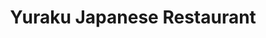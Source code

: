 ---
layout: place
title: "Yuraku Japanese Restaurant"
permalink: /virginia/arlington/yuraku-japanese-restaurant.html
stateAbbr: VA
stateName: Virginia
cityName: Arlington
seo:
  name: "Yuraku Japanese Restaurant"
  type: Restaurant
  links: http://www.yurakusushiarlington.com/
description: "Yuraku Japanese Restaurant serves delicious sushi in Arlington, Virginia. Try fresh Japanese dishes for a great dining experience. Available for takeout, delivery, lunch, and dinner."
place_id: ChIJ8dag0XG3t4kRBIianbwn-3Q
photos:
  - name: >-
      places/ChIJ8dag0XG3t4kRBIianbwn-3Q/photos/AeeoHcIRLwrIzL0b6jiIoSUdjF7TJTc4NzzXHEbJa3vYIRU8xfEIff_lcNGf3mWZZu7ruJBkaL-n979OOigEZm8tz6PIMQYNkFIDpEcFuxAd2kvJvuLXa3cRAiTlVrWRuGdk3lEGP_PHWSKh4tsWtTIAWTazjXSypXkEpvOtI857-y4w47K8A7Nq5cfFy4th-_LvO8Px6zdsmtrRA6T69C9bGYnm_sTsOOQFj5pIS0WG7sylEnum_R3LyewtrNftgv5vWUlLnd3EQ2rhK8TiIa0B2iB_F5FGKrw2leNmgbheadNU4Q
    widthPx: 4032
    heightPx: 3024
    authorAttributions:
      - displayName: Yuraku Japanese Restaurant
        uri: https://maps.google.com/maps/contrib/116277552275235452730
        photoUri: >-
          https://lh3.googleusercontent.com/a-/ALV-UjUN04gITUCIBRch0IP1KgjUC3Mu-wXItBbNjzLaAiVixdjCjQM=s100-p-k-no-mo
    flagContentUri: >-
      https://www.google.com/local/imagery/report/?cb_client=maps_api_places.places_api&image_key=!1e10!2sAF1QipP9w0tAW7e8taLakeZrotVs6c0vL-JwHLKM2y1D&hl=en-US
    googleMapsUri: >-
      https://www.google.com/maps/place//data=!3m4!1e2!3m2!1sAF1QipP9w0tAW7e8taLakeZrotVs6c0vL-JwHLKM2y1D!2e10!4m2!3m1!1s0x89b7b771d1a0d6f1:0x74fb27bc9d9a8804
  - name: >-
      places/ChIJ8dag0XG3t4kRBIianbwn-3Q/photos/AeeoHcJx08yvOdBXyNw00oZHFipWqUKaHhUiy35H-8NowCYIn4gl1EVgl9_GiYb7hwBWlP7ui3kRSsJHTWZhgLbpY8zoa_-hMgIiIubaZ70fIvLUX9M9E1HFUC4vrS0K3khvkVdwr7kRDgGjvxXXSpJwZFmYrAkkC7249l0ygI1dRWpa_IzGNAw38CmHG63EjeWu0UlOnQhtm6k0WE2ikgE-ugI3bmiQaQVTpvp6h_q_gacnzLPIHFrze-uDcpPd0tyOALgKNJmw5KZNuEALdXAbSRXsnm3enG4bJ086MI8uajB7gg
    widthPx: 1440
    heightPx: 1081
    authorAttributions:
      - displayName: Yuraku Japanese Restaurant
        uri: https://maps.google.com/maps/contrib/116277552275235452730
        photoUri: >-
          https://lh3.googleusercontent.com/a-/ALV-UjUN04gITUCIBRch0IP1KgjUC3Mu-wXItBbNjzLaAiVixdjCjQM=s100-p-k-no-mo
    flagContentUri: >-
      https://www.google.com/local/imagery/report/?cb_client=maps_api_places.places_api&image_key=!1e10!2sAF1QipN9-AMBL-MyDFPfpPGfoGbpHMcJyDFIghFTk9h-&hl=en-US
    googleMapsUri: >-
      https://www.google.com/maps/place//data=!3m4!1e2!3m2!1sAF1QipN9-AMBL-MyDFPfpPGfoGbpHMcJyDFIghFTk9h-!2e10!4m2!3m1!1s0x89b7b771d1a0d6f1:0x74fb27bc9d9a8804
  - name: >-
      places/ChIJ8dag0XG3t4kRBIianbwn-3Q/photos/AeeoHcJ2l4lH7UW0sweLsag2vmKP_Uj1u-N-f15zcVFj2QD4v4TGRX_zKues13lI4ki7hM9s6LJG9JnAw63od7Gmk_Bew6oqqS5C4Cp_pFiVRFZC3mxpH05rWUCfhPCgCttRCMVFYwYE35Ff7F7KGd5SV1bT6BZw-4VBBAvB5RGX7LO9nG5BSehDqQx9Eh_EGYNZQ62TBz8MAQycZB-yZV19pv6OAGVZLeZJLQ7SWIS4u67HU0leusbDd53CNKitd2ERbOiS1a1_0Hi2CpjiJvoHvJaUTnOqBze8MWAEd5Y7QnO2Zg
    widthPx: 1200
    heightPx: 1200
    authorAttributions:
      - displayName: Yuraku Japanese Restaurant
        uri: https://maps.google.com/maps/contrib/116277552275235452730
        photoUri: >-
          https://lh3.googleusercontent.com/a-/ALV-UjUN04gITUCIBRch0IP1KgjUC3Mu-wXItBbNjzLaAiVixdjCjQM=s100-p-k-no-mo
    flagContentUri: >-
      https://www.google.com/local/imagery/report/?cb_client=maps_api_places.places_api&image_key=!1e10!2sAF1QipPnSclHhUHOyvaIWzhkswGoiS0l9q_UlMVbn3Md&hl=en-US
    googleMapsUri: >-
      https://www.google.com/maps/place//data=!3m4!1e2!3m2!1sAF1QipPnSclHhUHOyvaIWzhkswGoiS0l9q_UlMVbn3Md!2e10!4m2!3m1!1s0x89b7b771d1a0d6f1:0x74fb27bc9d9a8804
  - name: >-
      places/ChIJ8dag0XG3t4kRBIianbwn-3Q/photos/AeeoHcJpsJjb0uqgHWTY-yNdcsM_FM2h7RWyQ7mww0X7krX3FMiDQ1SEAzly8MgRTC9QBbrhkqsh5OA-25FD8x7tWETbyO_0q4ZoIe-R_VdyF48rYBz1r0_vxpXfJ50WppsDqh3RviFaFS1M3bBAx3Vyps_OaiB4eqdkAB_pAiMUrTTjDxHuqxSX_bI-4ThmMOGHy2Gmwn9w9BpJJNpTXzel3k7ZNQt2WtZ01la-AFR2Eqjl4Wxo34OHbHX1uF3Et90SRn4vgmJmAz9cn_ZAez9d3m_dSzU1xcBw5kY6J6eyHcuCjeUlmVwOquVRoQ9bmf63J2XuIq4Z0EXuanf3GbIBQqdpnpHvmZcLs7Elafn7H1sXlubI8klfWZEVYm4jX8V46yNL-YNNlQEetHZYPwfnsp2hYTpPFk9UPQpb2ZwaaD6tag
    widthPx: 1600
    heightPx: 900
    authorAttributions:
      - displayName: Andrea Caruso
        uri: https://maps.google.com/maps/contrib/103428787808835823312
        photoUri: >-
          https://lh3.googleusercontent.com/a-/ALV-UjU6Sl9o3CUScEdi8k2UwhwH20rvNvrta1cqkyXd3BcE8PJ-X0UYng=s100-p-k-no-mo
    flagContentUri: >-
      https://www.google.com/local/imagery/report/?cb_client=maps_api_places.places_api&image_key=!1e10!2sCIHM0ogKEICAgICv19KaYw&hl=en-US
    googleMapsUri: >-
      https://www.google.com/maps/place//data=!3m4!1e2!3m2!1sCIHM0ogKEICAgICv19KaYw!2e10!4m2!3m1!1s0x89b7b771d1a0d6f1:0x74fb27bc9d9a8804
  - name: >-
      places/ChIJ8dag0XG3t4kRBIianbwn-3Q/photos/AeeoHcJUOTbyQLwcplEuYBWyaawCUMq6ML390FnW_f9Qinu-g3T1z3D6hygj8XxRjDn-ki0vnmRXNQh52OveoK3FHgdN0r2i5tkAgFg9T3M0POzMhKQknn1O-j1w2h2PymfUfST12Lu8iO1nex_ks5mnfXljO9BwhhjasOXJZdHrdkruz-YGdxjtLZpPwbk2qG3yupeXuLGgW7V-pUwr67C7iRjZp6W61VkrMwS7DDJ4ROBnAjScB7LozD3MNsdssy28QKNigNJsWY7-d102F5rgq8uCp0fLKf9ElxSD2ANN5otNpA
    widthPx: 1440
    heightPx: 1080
    authorAttributions:
      - displayName: Yuraku Japanese Restaurant
        uri: https://maps.google.com/maps/contrib/116277552275235452730
        photoUri: >-
          https://lh3.googleusercontent.com/a-/ALV-UjUN04gITUCIBRch0IP1KgjUC3Mu-wXItBbNjzLaAiVixdjCjQM=s100-p-k-no-mo
    flagContentUri: >-
      https://www.google.com/local/imagery/report/?cb_client=maps_api_places.places_api&image_key=!1e10!2sAF1QipP00NV4IsWAtj-dW4979tESBRCg7Ft8rgp32YQP&hl=en-US
    googleMapsUri: >-
      https://www.google.com/maps/place//data=!3m4!1e2!3m2!1sAF1QipP00NV4IsWAtj-dW4979tESBRCg7Ft8rgp32YQP!2e10!4m2!3m1!1s0x89b7b771d1a0d6f1:0x74fb27bc9d9a8804
  - name: >-
      places/ChIJ8dag0XG3t4kRBIianbwn-3Q/photos/AeeoHcIOIHOganw8ZVlhAR-FpjptvC5Q1JR55qUm9WvPSgwjAt0_N0igqGgd3gj72H5JNWm2Gq9E7xjqi68W0ga2PJVTvNIKgJGX_4gYyHuYA0-P5Tj11SWTxgkTK7IsyzuQm4yDDss1XPyIMoZQy7ozCJL9V9Ei-28ai-ctibOS0RT5adQSfDbPgOnrJNN5sUXuq92G6T-_WSQKGtWSR5LjaxlWdf-P7NU6foHInZ2g-q5Gg-Qp_KORrls0_r_UQ45oBvENlE-XmploIiOkQEFUqufE0HsDQcflosxeAYZV3LBm2qWTm8kMCJuZVNQNH_Cg-Ejmx6nMkKfDB269lgbYG7Rag7ZKQPqvcK_-PzJEwvq40B-M1uOkibP880Zlq74BqD1kqP0nlgvLFEcApOzNK7PdVE-6ZHjGj_zkc8BlHV2M6TWv
    widthPx: 3024
    heightPx: 4032
    authorAttributions:
      - displayName: Caitlin Jones
        uri: https://maps.google.com/maps/contrib/115471905513686360467
        photoUri: >-
          https://lh3.googleusercontent.com/a/ACg8ocKLieALiMTuo8voRk0D8FHvAIyJzTNGVeXcutiwIvrwUfXG_Q=s100-p-k-no-mo
    flagContentUri: >-
      https://www.google.com/local/imagery/report/?cb_client=maps_api_places.places_api&image_key=!1e10!2sCIHM0ogKEICAgICN-JyX3QE&hl=en-US
    googleMapsUri: >-
      https://www.google.com/maps/place//data=!3m4!1e2!3m2!1sCIHM0ogKEICAgICN-JyX3QE!2e10!4m2!3m1!1s0x89b7b771d1a0d6f1:0x74fb27bc9d9a8804
  - name: >-
      places/ChIJ8dag0XG3t4kRBIianbwn-3Q/photos/AeeoHcK2FnmAZrAh-2EkfgJj6m_dvF0XNnMJIWuNuYPGWXCVRhKfad9ueX_36dwMtiqfYPyV7iORAOCa9rRz8r-e-NokYz4cUhOYDDy4GvOUG5RsDIvwoVlwl6Nw0ZVTFaEevcV7un1DUEG0N5sFxKHYEysQUk7lQcNAMfbI-UlTYp5Hh_kgC9rxKRp1lHE_4QmouSgQjwZiUtCsTcHZ41YwWIfP2FoKY3i5OzZx5DaCITQxehLz_FFRpGCxSH2tcr6thrvl1NvbzWmRCuVCiPvrEAIPRffoJdJf33dxdiCRjvES9g
    widthPx: 1440
    heightPx: 1080
    authorAttributions:
      - displayName: Yuraku Japanese Restaurant
        uri: https://maps.google.com/maps/contrib/116277552275235452730
        photoUri: >-
          https://lh3.googleusercontent.com/a-/ALV-UjUN04gITUCIBRch0IP1KgjUC3Mu-wXItBbNjzLaAiVixdjCjQM=s100-p-k-no-mo
    flagContentUri: >-
      https://www.google.com/local/imagery/report/?cb_client=maps_api_places.places_api&image_key=!1e10!2sAF1QipN31PigM6JifjGG_7MFd3o93436_xJK2KC9yoEF&hl=en-US
    googleMapsUri: >-
      https://www.google.com/maps/place//data=!3m4!1e2!3m2!1sAF1QipN31PigM6JifjGG_7MFd3o93436_xJK2KC9yoEF!2e10!4m2!3m1!1s0x89b7b771d1a0d6f1:0x74fb27bc9d9a8804
  - name: >-
      places/ChIJ8dag0XG3t4kRBIianbwn-3Q/photos/AeeoHcIpvHEaMNBQctPXqQPRZfhmln8mreQ3BNgbKxF9URuMvwIDzCpoQuoxjeNDG7-BqFnvJawOCk2JrQ5dM90seGg_1GapChzWELBGCIp8Mx_4DFAYdiAG5bDVVA-VvMR8hPDbHqJMbnhfmYQz1o2GkmobN7C8KyVNEANWyN5-apHaF8AR0rw7RESjr33guA8FmRd8PylNwkggo4ZpkHJOL1LYq_uSyepZ2OfjGpja9FM5Jcvz2a94Vu5E6N5HiuSqgxEwOFRWG-49d8PV659ip7md8LVDENXIzVB3sQBC7aOB5A
    widthPx: 1440
    heightPx: 1081
    authorAttributions:
      - displayName: Yuraku Japanese Restaurant
        uri: https://maps.google.com/maps/contrib/116277552275235452730
        photoUri: >-
          https://lh3.googleusercontent.com/a-/ALV-UjUN04gITUCIBRch0IP1KgjUC3Mu-wXItBbNjzLaAiVixdjCjQM=s100-p-k-no-mo
    flagContentUri: >-
      https://www.google.com/local/imagery/report/?cb_client=maps_api_places.places_api&image_key=!1e10!2sAF1QipNmiRfuBjFtCJJ0uPMgd7zFMiWzwJdPL57eYY-6&hl=en-US
    googleMapsUri: >-
      https://www.google.com/maps/place//data=!3m4!1e2!3m2!1sAF1QipNmiRfuBjFtCJJ0uPMgd7zFMiWzwJdPL57eYY-6!2e10!4m2!3m1!1s0x89b7b771d1a0d6f1:0x74fb27bc9d9a8804
  - name: >-
      places/ChIJ8dag0XG3t4kRBIianbwn-3Q/photos/AeeoHcJfQ1dqdvxoew5DgppBtZFd9F-qgxmg5Hyf6N-OoSlGpKb-6HasbOWtjV_maGFKoEhsTCKtAZbjh5YQQKiiXTx1NweMxBSBwk_SjR8LH9Y9aoz5X2Xd-XsCM7fgE0ApUK1EpQOmwYRqC6fvhYDoYwmrr_iwp2lOBIbs1fsvAaGRyDjp3n8pxE2ZagSo2AbduEVEpdseH2rA6LXvd6uzkvucp1ldusyP5c4WD7BKiRD9VKd38O-vaggRwLWKhscvRWCQkKQDCVDD0JKxYr6AfsEV7-6aitWfCjriK5PijC-zTA
    widthPx: 1440
    heightPx: 1080
    authorAttributions:
      - displayName: Yuraku Japanese Restaurant
        uri: https://maps.google.com/maps/contrib/116277552275235452730
        photoUri: >-
          https://lh3.googleusercontent.com/a-/ALV-UjUN04gITUCIBRch0IP1KgjUC3Mu-wXItBbNjzLaAiVixdjCjQM=s100-p-k-no-mo
    flagContentUri: >-
      https://www.google.com/local/imagery/report/?cb_client=maps_api_places.places_api&image_key=!1e10!2sAF1QipM15zouxJzv2YeDnv8GKb03GF1NK5mpGyvRPi5d&hl=en-US
    googleMapsUri: >-
      https://www.google.com/maps/place//data=!3m4!1e2!3m2!1sAF1QipM15zouxJzv2YeDnv8GKb03GF1NK5mpGyvRPi5d!2e10!4m2!3m1!1s0x89b7b771d1a0d6f1:0x74fb27bc9d9a8804
  - name: >-
      places/ChIJ8dag0XG3t4kRBIianbwn-3Q/photos/AeeoHcJT2swLEky7qmuAhGo8WLs0_NOCAknl6r8_T3mu6cfiDc9yB-ATZkpE_Lu7FkEZ6XV5zcOKC4-VwP_nPQ_w-oP6E5CeJ96zn4hvxxA4vhC8Mqur3mnGfy41aiwz77LtNjOWYuSwyw-NbsKTF6IcSJYKvMBOT-_s2Jdj5s9ZsIEVnY_RBqQo6bxsDKtOI66o68deDjxyOJPwpTzDMf-DoRrfEIWWcimpvxMOXATe27HXZB7wjDMkTchJTPkPcMdFQOohtcr2xgBM0hPjk_4t2s_TDEDFaY22Kv618D-wo_FhNw
    widthPx: 1194
    heightPx: 980
    authorAttributions:
      - displayName: Yuraku Japanese Restaurant
        uri: https://maps.google.com/maps/contrib/116277552275235452730
        photoUri: >-
          https://lh3.googleusercontent.com/a-/ALV-UjUN04gITUCIBRch0IP1KgjUC3Mu-wXItBbNjzLaAiVixdjCjQM=s100-p-k-no-mo
    flagContentUri: >-
      https://www.google.com/local/imagery/report/?cb_client=maps_api_places.places_api&image_key=!1e10!2sAF1QipPNXuJxuuOrCScM93ks0kpILMtc9IgOl6UX2BT3&hl=en-US
    googleMapsUri: >-
      https://www.google.com/maps/place//data=!3m4!1e2!3m2!1sAF1QipPNXuJxuuOrCScM93ks0kpILMtc9IgOl6UX2BT3!2e10!4m2!3m1!1s0x89b7b771d1a0d6f1:0x74fb27bc9d9a8804
address: 1850 Fort Myer Dr, Arlington, VA 22209, USA
street: 1850 Fort Myer Dr
city: Arlington
state: VA
zip: '22209'
country: USA
neighborhood: North Rosslyn
latitude: '38.896962'
longitude: '-77.073006'
accessibility_options:
  wheelchairAccessibleParking: true
  wheelchairAccessibleEntrance: true
  wheelchairAccessibleRestroom: true
  wheelchairAccessibleSeating: true
business_status: OPERATIONAL
name: Yuraku Japanese Restaurant
google_maps_links:
  directionsUri: >-
    https://www.google.com/maps/dir//''/data=!4m7!4m6!1m1!4e2!1m2!1m1!1s0x89b7b771d1a0d6f1:0x74fb27bc9d9a8804!3e0
  placeUri: https://maps.google.com/?cid=8429374818605500420
  writeAReviewUri: >-
    https://www.google.com/maps/place//data=!4m3!3m2!1s0x89b7b771d1a0d6f1:0x74fb27bc9d9a8804!12e1
  reviewsUri: >-
    https://www.google.com/maps/place//data=!4m4!3m3!1s0x89b7b771d1a0d6f1:0x74fb27bc9d9a8804!9m1!1b1
  photosUri: >-
    https://www.google.com/maps/place//data=!4m3!3m2!1s0x89b7b771d1a0d6f1:0x74fb27bc9d9a8804!10e5
primary_type: Japanese Restaurant
opening_hours:
  regular: null
  current: null
secondary_opening_hours:
  regular:
    weekdayDescriptions: null
    type: null
  current:
    weekdayDescriptions: null
    type: null
phone: (703) 483-2624
price_level: PRICE_LEVEL_MODERATE
price_range: $30 &ndash; $50
rating: '4.5'
rating_count: 0
website: http://www.yurakusushiarlington.com/
reviews:
  - name: >-
      places/ChIJ8dag0XG3t4kRBIianbwn-3Q/reviews/ChZDSUhNMG9nS0VJQ0FnSURfZzU2QUlREAE
    relativePublishTimeDescription: 2 months ago
    rating: 5
    text:
      text: >-
        After dining at Yuraku a dozen times over the past half year, I can say
        that every experience has been consistently top-notch. The karaage
        chicken appetizer is amazingly crispy and the slices in the chirashi are
        both generous and deliciously fresh.


        I've brought business partners and loved ones here on multiple occasions
        and every visit has been a delectable delight.
      languageCode: en
    originalText:
      text: >-
        After dining at Yuraku a dozen times over the past half year, I can say
        that every experience has been consistently top-notch. The karaage
        chicken appetizer is amazingly crispy and the slices in the chirashi are
        both generous and deliciously fresh.


        I've brought business partners and loved ones here on multiple occasions
        and every visit has been a delectable delight.
      languageCode: en
    authorAttribution:
      displayName: Andrew (Suggy)
      uri: https://www.google.com/maps/contrib/117748655821517637867/reviews
      photoUri: >-
        https://lh3.googleusercontent.com/a-/ALV-UjVkJyxr-HsSV3_mPeKaXGK6BKyvIXqZmZ8PIG0wDcnwid7unWP1qw=s128-c0x00000000-cc-rp-mo
    publishTime: '2025-01-27T02:43:16.958105Z'
    flagContentUri: >-
      https://www.google.com/local/review/rap/report?postId=ChZDSUhNMG9nS0VJQ0FnSURfZzU2QUlREAE&d=17924085&t=1
    googleMapsUri: >-
      https://www.google.com/maps/reviews/data=!4m6!14m5!1m4!2m3!1sChZDSUhNMG9nS0VJQ0FnSURfZzU2QUlREAE!2m1!1s0x89b7b771d1a0d6f1:0x74fb27bc9d9a8804
  - name: >-
      places/ChIJ8dag0XG3t4kRBIianbwn-3Q/reviews/ChdDSUhNMG9nS0VJQ0FnTURROVl1UWlBRRAB
    relativePublishTimeDescription: a month ago
    rating: 4
    text:
      text: >-
        Incredible Sushi restaurant.  Staff were very friendly and attentive. 
        Plenty of tables in a cozy environment with great natural lighting. 
        Probably the best Philadelphia Roll I've ever enjoyed and the Saba Sushi
        was fantastic.
      languageCode: en
    originalText:
      text: >-
        Incredible Sushi restaurant.  Staff were very friendly and attentive. 
        Plenty of tables in a cozy environment with great natural lighting. 
        Probably the best Philadelphia Roll I've ever enjoyed and the Saba Sushi
        was fantastic.
      languageCode: en
    authorAttribution:
      displayName: Willie Hicks
      uri: https://www.google.com/maps/contrib/112781098269430595171/reviews
      photoUri: >-
        https://lh3.googleusercontent.com/a-/ALV-UjUKm71KihwDjWdLz75LQPf47sr01ZxN5rRWr8f5_WpDjE-l2q19yg=s128-c0x00000000-cc-rp-mo-ba5
    publishTime: '2025-03-12T22:20:51.138761Z'
    flagContentUri: >-
      https://www.google.com/local/review/rap/report?postId=ChdDSUhNMG9nS0VJQ0FnTURROVl1UWlBRRAB&d=17924085&t=1
    googleMapsUri: >-
      https://www.google.com/maps/reviews/data=!4m6!14m5!1m4!2m3!1sChdDSUhNMG9nS0VJQ0FnTURROVl1UWlBRRAB!2m1!1s0x89b7b771d1a0d6f1:0x74fb27bc9d9a8804
  - name: >-
      places/ChIJ8dag0XG3t4kRBIianbwn-3Q/reviews/ChdDSUhNMG9nS0VJQ0FnSURmamNhemx3RRAB
    relativePublishTimeDescription: 3 months ago
    rating: 5
    text:
      text: >-
        The portions are huuuge! The mushroom soup is savory and salty; very
        delicious. The miso is great, too (hot, salty, savory, comforting). It
        is in a lovely contrast to the salad they also serve (it’s gingery,
        peanut-y, cold, crunchy, refreshing).


        The udon vegetable dish had amazing noodles and a yummy sauce, but some
        veggies were under/overcooked or bitter. Not the yummiest! Some were
        already cooled with the rest of the dish remaining quite hot. But it was
        okay because the truly enormous serving size made it very cost effective
        and the noodles/sauce were redeeming.


        Dessert was soooo good and the portion again was crazy big! Gigantic
        servings here, y’all. Like easily one entree could feed 2 (certainly).
        Some could probably split it between 3 people. The raspberry whip cream
        was special.


        It was really fun and scrumptious. I’m not usually big on fried things,
        but the fried ice cream was so good. The outside was crunchy, but some
        parts were soggy from the chocolate sauce (which personally I like!!)
        and the ice cream was good.


        Our waitress was lovely! She said I looked like Luna from Harry Potter
        🥰 She was very attentive and kind. Bubbly and easy to like. Great
        service!
      languageCode: en
    originalText:
      text: >-
        The portions are huuuge! The mushroom soup is savory and salty; very
        delicious. The miso is great, too (hot, salty, savory, comforting). It
        is in a lovely contrast to the salad they also serve (it’s gingery,
        peanut-y, cold, crunchy, refreshing).


        The udon vegetable dish had amazing noodles and a yummy sauce, but some
        veggies were under/overcooked or bitter. Not the yummiest! Some were
        already cooled with the rest of the dish remaining quite hot. But it was
        okay because the truly enormous serving size made it very cost effective
        and the noodles/sauce were redeeming.


        Dessert was soooo good and the portion again was crazy big! Gigantic
        servings here, y’all. Like easily one entree could feed 2 (certainly).
        Some could probably split it between 3 people. The raspberry whip cream
        was special.


        It was really fun and scrumptious. I’m not usually big on fried things,
        but the fried ice cream was so good. The outside was crunchy, but some
        parts were soggy from the chocolate sauce (which personally I like!!)
        and the ice cream was good.


        Our waitress was lovely! She said I looked like Luna from Harry Potter
        🥰 She was very attentive and kind. Bubbly and easy to like. Great
        service!
      languageCode: en
    authorAttribution:
      displayName: Octavia
      uri: https://www.google.com/maps/contrib/115943815165578900668/reviews
      photoUri: >-
        https://lh3.googleusercontent.com/a/ACg8ocLJW6lqYPMbrSJiRr-InZd1qjvq38yf9lDB0ZV2ZJzaorVLXg=s128-c0x00000000-cc-rp-mo-ba3
    publishTime: '2025-01-09T03:47:49.042110Z'
    flagContentUri: >-
      https://www.google.com/local/review/rap/report?postId=ChdDSUhNMG9nS0VJQ0FnSURmamNhemx3RRAB&d=17924085&t=1
    googleMapsUri: >-
      https://www.google.com/maps/reviews/data=!4m6!14m5!1m4!2m3!1sChdDSUhNMG9nS0VJQ0FnSURmamNhemx3RRAB!2m1!1s0x89b7b771d1a0d6f1:0x74fb27bc9d9a8804
  - name: >-
      places/ChIJ8dag0XG3t4kRBIianbwn-3Q/reviews/ChdDSUhNMG9nS0VJQ0FnSURQdnY3QW1BRRAB
    relativePublishTimeDescription: 4 months ago
    rating: 5
    text:
      text: >-
        Our go to place for sushi in DC/DMV, if only I could give more stars. My
        wife and I have been here no less than 10 times in the last year, and
        have always been met with excellent food and outstanding service. My
        wife doesn’t eat much, so we usually like to order a few nigiris and
        share the omakase. The head chef is amazing in that he’ll split each
        sashimi/sushi serving in the omakase course in half so we can share it
        equally. They can also adjust the fishes served if you have any
        allergies or dietary restrictions. Our favorites here are the Japanese
        uni, scallop and madai. The ootoro and chuutoro are also exquisite and
        they make temakis with these cuts and a special poke sauce that are to
        die for.
      languageCode: en
    originalText:
      text: >-
        Our go to place for sushi in DC/DMV, if only I could give more stars. My
        wife and I have been here no less than 10 times in the last year, and
        have always been met with excellent food and outstanding service. My
        wife doesn’t eat much, so we usually like to order a few nigiris and
        share the omakase. The head chef is amazing in that he’ll split each
        sashimi/sushi serving in the omakase course in half so we can share it
        equally. They can also adjust the fishes served if you have any
        allergies or dietary restrictions. Our favorites here are the Japanese
        uni, scallop and madai. The ootoro and chuutoro are also exquisite and
        they make temakis with these cuts and a special poke sauce that are to
        die for.
      languageCode: en
    authorAttribution:
      displayName: Phuong Tran
      uri: https://www.google.com/maps/contrib/102809699927896150162/reviews
      photoUri: >-
        https://lh3.googleusercontent.com/a/ACg8ocLEeCLiTQbojDkUxen7OnWlEMuedwBU6ZMJVCKCMCIllAAHiA=s128-c0x00000000-cc-rp-mo-ba2
    publishTime: '2024-12-06T17:00:28.043370Z'
    flagContentUri: >-
      https://www.google.com/local/review/rap/report?postId=ChdDSUhNMG9nS0VJQ0FnSURQdnY3QW1BRRAB&d=17924085&t=1
    googleMapsUri: >-
      https://www.google.com/maps/reviews/data=!4m6!14m5!1m4!2m3!1sChdDSUhNMG9nS0VJQ0FnSURQdnY3QW1BRRAB!2m1!1s0x89b7b771d1a0d6f1:0x74fb27bc9d9a8804
  - name: >-
      places/ChIJ8dag0XG3t4kRBIianbwn-3Q/reviews/ChZDSUhNMG9nS0VJQ0FnSUN2MTlLYVF3EAE
    relativePublishTimeDescription: 3 months ago
    rating: 4
    text:
      text: >-
        Good sushi option for the neighborhood. Plenty of seating options.


        Good quality fish and comes in a boat! Enjoyed the spicy Yellowtail,
        tuna avocado, hot fuzz, what a match, and sashimi salmon toro.

        Must have : Tuna nachos are amazing!

        Can skip - Gyoza: good but overly deep fried
      languageCode: en
    originalText:
      text: >-
        Good sushi option for the neighborhood. Plenty of seating options.


        Good quality fish and comes in a boat! Enjoyed the spicy Yellowtail,
        tuna avocado, hot fuzz, what a match, and sashimi salmon toro.

        Must have : Tuna nachos are amazing!

        Can skip - Gyoza: good but overly deep fried
      languageCode: en
    authorAttribution:
      displayName: Andrea Caruso
      uri: https://www.google.com/maps/contrib/103428787808835823312/reviews
      photoUri: >-
        https://lh3.googleusercontent.com/a-/ALV-UjU6Sl9o3CUScEdi8k2UwhwH20rvNvrta1cqkyXd3BcE8PJ-X0UYng=s128-c0x00000000-cc-rp-mo-ba6
    publishTime: '2024-12-15T15:28:26.503865Z'
    flagContentUri: >-
      https://www.google.com/local/review/rap/report?postId=ChZDSUhNMG9nS0VJQ0FnSUN2MTlLYVF3EAE&d=17924085&t=1
    googleMapsUri: >-
      https://www.google.com/maps/reviews/data=!4m6!14m5!1m4!2m3!1sChZDSUhNMG9nS0VJQ0FnSUN2MTlLYVF3EAE!2m1!1s0x89b7b771d1a0d6f1:0x74fb27bc9d9a8804
parking_options:
  valetParking: false
payment_options:
  acceptsCreditCards: true
  acceptsDebitCards: true
  acceptsCashOnly: false
  acceptsNfc: true
allow_dogs: null
curbside_pickup: null
delivery: true
dine_in: true
good_for_children: true
good_for_groups: true
good_for_sports: false
live_music: false
menu_for_children: false
outdoor_seating: true
reservable: true
restroom: true
serves_beer: true
serves_breakfast: null
serves_brunch: null
serves_cocktails: true
serves_coffee: null
serves_dinner: true
serves_dessert: true
serves_lunch: true
serves_vegetarian_food: null
serves_wine: true
takeout: true
update_category: essentials
summary: null

---
